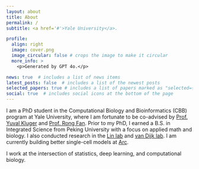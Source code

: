 ```yaml
---
layout: about
title: About
permalink: /
subtitle: <a href='#'>Yale University</a>.

profile:
  align: right
  image: cover.png
  image_circular: false # crops the image to make it circular
  more_info: >
    <p>Generated by GPT 4o.</p>

news: true  # includes a list of news items
latest_posts: false  # includes a list of the newest posts
selected_papers: true # includes a list of papers marked as "selected={true}"
social: true  # includes social icons at the bottom of the page
---
```



I am a PhD student in the Computational Biology and Bioinformatics (CBB) program at Yale University, where I am fortunate to be co-advised by [Prof. Yuval Kluger](https://medicine.yale.edu/lab/kluger/) and [Prof. Rong Fan](https://seas.yale.edu/faculty-research/faculty-directory/rong-fan). Prior to my PhD, I earned a B.S. in Integrated Science from Peking University with a focus on applied math and biology. I also conducted research in the [Lin lab](http://www.thelinlab.org/index.html) and [van Dijk lab](https://www.vandijklab.org). I am currently building better single-cell models at [Arc](https://arcinstitute.org).

I work at the intersection of statistics, deep learning, and computational biology.


